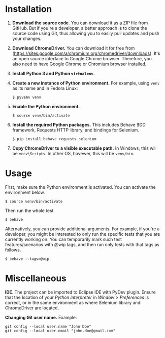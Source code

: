 Installation
============

1.  __Download the source code.__ You can download it as a ZIP file from
    GitHub. But if you're a developer, a better approach is to clone the source
    code using Git, thus allowing you to easily pull updates and push your
    changes.

2.  __Download ChromeDriver.__ You can download it for free from
    (https://sites.google.com/a/chromium.org/chromedriver/downloads). It's an
    open source interface to Google Chrome browser. Therefore, you also need to
    have Google Chrome or Chromium browser installed.

3.  __Install Python 3 and Python `virtualenv`.__

4.  __Create a new instance of Python environment.__ For example, using `venv`
    as its name and in Fedora Linux:

    ```
    $ pyvenv venv
    ```

5.  __Enable the Python environment.__

    ```
    $ source venv/bin/activate
    ```

6.  __Install the required Python packages.__ This includes Behave BDD
    framework, Requests HTTP library, and bindings for Selenium.

    ```
    $ pip install behave requests selenium
    ```

7.  __Copy ChromeDriver to a visible executable path.__ In Windows, this will
    be `venv\Scripts`. In other OS, hovewer, this will be `venv/bin`.


Usage
=====

First, make sure the Python environment is activated. You can activate the
environment below.

```
$ source venv/bin/activate
```

Then run the whole test.

```
$ behave
```

Alternatively, you can provide additional arguments. For example, if you're a
developer, you might be interested to only run the specific tests that you are
currently working on. You can temporarily mark such test features/scenarios
with @wip tags, and then run only tests with that tags as follows.

```
$ behave --tags=@wip
```



Miscellaneous
=============

__IDE__. The project can be imported to Eclipse IDE with PyDev plugin. Ensure
that the location of your _Python Interpreter_ in _Window > Preferences_ is
correct, or in the same environment as where Selenium library and ChromeDriver
are located.

__Changing Git user name.__ Example:

```
git config --local user.name "John Doe"
git config --local user.email "john.doe@gmail.com"
```
